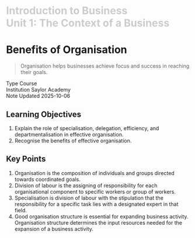 <h1 style="color: #ccc">Introduction to Business<br>Unit 1: The Context of a Business</h1>

# Benefits of Organisation

>   Organisation helps businesses achieve focus and success in reaching their goals.

<div class="badge">
    <span class="key">Type</span>
    <span class="value">Course</span>
</div>
<div class="badge">
    <span class="key">Institution</span>
    <span class="value">Saylor Academy</span>
</div>
<div class="badge">
    <span class="key">Note Updated</span>
    <span class="value">2025-10-06</span>
</div>

## Learning Objectives

1.  Explain the role of specialisation, delegation, efficiency, and departmentalisation in effective organisation.
2.  Recognise the benefits of effective organisation.

## Key Points

1.  Organisation is the composition of individuals and groups directed towards coordinated goals.
2.  Division of labour is the assigning of responsibility for each organisational component to specific workers or group of workers.
3.  Specialisation is division of labour with the stipulation that the responsibility for a specific task lies with a designated expert in that field.
4.  Good organisation structure is essential for expanding business activity. Organisation structure determines the input resources needed for the expansion of a business activity.

